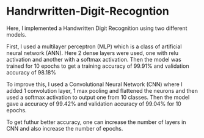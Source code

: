 # Handrwritten-Digit-Recogntion

Here, I implemented a Handwritten Digit Recognition using two different models.

First, I used a multilayer perceptron (MLP) which is a class of artificial neural network (ANN). 
Here 2 dense layers were used, one with relu activation and another with a softmax activation. 
Then the model was trained for 10 epochs to get a training accuracy of 99.91% and validation accuracy of 98.18%


To improve this, I used a Convolutional Neural Network (CNN) where I added 1 convolution layer, 1 max pooling and flattened the neurons and then used a softmax activation to output one from 10 classes. 
Then the model gave a accuracy of 99.42% and validation accuracy of 99.04% for 10 epochs.


To get futhur better accuracy, one can increase the number of layers in CNN and also increase the number of epochs.
